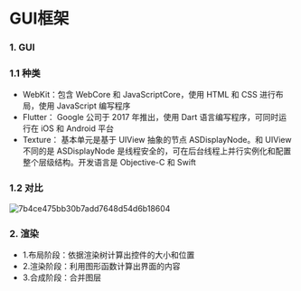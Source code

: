 # GUI框架


### 1. GUI

### 1.1 种类

* WebKit：包含 WebCore 和 JavaScriptCore，使用 HTML 和 CSS 进行布局，使用 JavaScript 编写程序
* Flutter： Google 公司于 2017 年推出，使用 Dart 语言编写程序，可同时运行在 iOS 和 Android 平台
* Texture： 基本单元是基于 UIView 抽象的节点 ASDisplayNode。和 UIView 不同的是 ASDisplayNode 是线程安全的，可在后台线程上并行实例化和配置整个层级结构。开发语言是 Objective-C 和 Swift

### 1.2 对比

![7b4ce475bb30b7add7648d54d6b18604](https://user-images.githubusercontent.com/17693976/212678312-fc879cd0-23ea-4af7-88a9-f5c2a5b84740.png)

### 2. 渲染

* 1.布局阶段：依据渲染树计算出控件的大小和位置
* 2.渲染阶段：利用图形函数计算出界面的内容
* 3.合成阶段：合并图层
